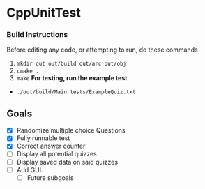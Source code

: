 # CppUnitTest

### Build Instructions
Before editing any code, or attempting to run, do these commands
1. `mkdir out out/build out/arc out/obj`
2. `cmake .`
3. `make`
**For testing, run the example test**
- `./out/build/Main tests/ExampleQuiz.txt`

## Goals
- [X] Randomize multiple choice Questions
- [X] Fully runnable test
- [X] Correct answer counter
- [ ] Display all potential quizzes
- [ ] Display saved data on said quizzes
- [ ] Add GUI.
    - [ ] Future subgoals
